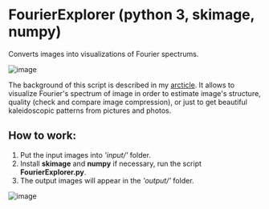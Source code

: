 # FourierExplorer (python 3, skimage, numpy)
Converts images into visualizations of Fourier spectrums.

![image](https://user-images.githubusercontent.com/38255514/164613723-161cb8ec-ab41-4417-afbe-f3036c0b4633.png)

The background of this script is described in my [arcticle](https://vk.com/@hayabuzo-fourier-spectrum). It allows to visualize Fourier's spectrum of image in order to estimate image's structure, quality (check and compare image compression), or just to get beautiful kaleidoscopic patterns from pictures and photos.

## How to work:
1. Put the input images into _'input/'_ folder.
2. Install **skimage** and **numpy** if necessary, run the script **FourierExplorer.py**.
4. The output images will appear in the _'output/'_ folder.

![image](https://user-images.githubusercontent.com/38255514/164614177-54cc6244-5c83-468d-a08d-9163213a82ff.png)
